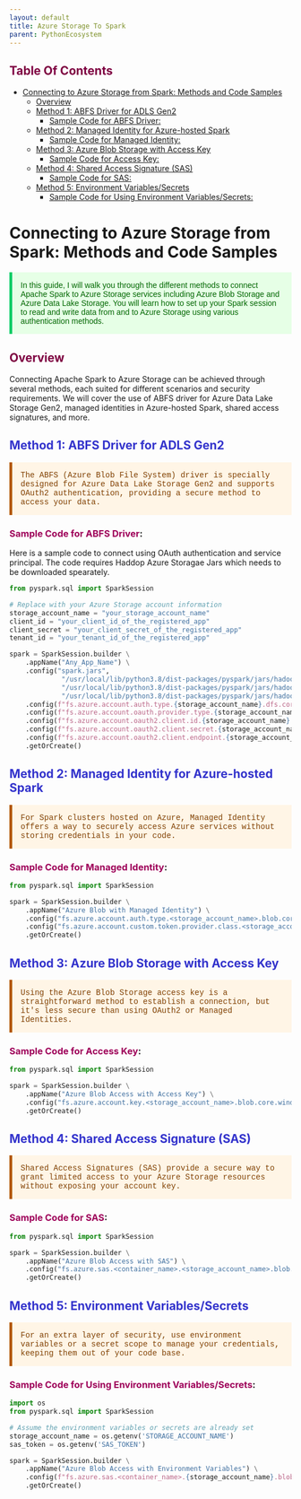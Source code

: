 ```yaml
---
layout: default
title: Azure Storage To Spark
parent: PythonEcosystem
---
```

## <span style="color: #7e0041;">Table Of Contents</span>

- [Connecting to Azure Storage from Spark: Methods and Code Samples](#connecting-to-azure-storage-from-spark-methods-and-code-samples)
  - [Overview](#overview)
  - [Method 1: ABFS Driver for ADLS Gen2](#method-1-abfs-driver-for-adls-gen2)
    - [Sample Code for ABFS Driver:](#sample-code-for-abfs-driver)
  - [Method 2: Managed Identity for Azure-hosted Spark](#method-2-managed-identity-for-azure-hosted-spark)
    - [Sample Code for Managed Identity:](#sample-code-for-managed-identity)
  - [Method 3: Azure Blob Storage with Access Key](#method-3-azure-blob-storage-with-access-key)
    - [Sample Code for Access Key:](#sample-code-for-access-key)
  - [Method 4: Shared Access Signature (SAS)](#method-4-shared-access-signature-sas)
    - [Sample Code for SAS:](#sample-code-for-sas)
  - [Method 5: Environment Variables/Secrets](#method-5-environment-variablessecrets)
    - [Sample Code for Using Environment Variables/Secrets:](#sample-code-for-using-environment-variablessecrets)

# Connecting to Azure Storage from Spark: Methods and Code Samples

<p style="color: #006600; font-family: 'Trebuchet MS', Helvetica, sans-serif; background-color: #e6ffe6; padding: 15px; border-left: 5px solid #00cc66;">
In this guide, I will walk you through the different methods to connect Apache Spark to Azure Storage services including Azure Blob Storage and Azure Data Lake Storage. You will learn how to set up your Spark session to read and write data from and to Azure Storage using various authentication methods.
</p>

## <span style="color: #7e0041;">Overview</span>

Connecting Apache Spark to Azure Storage can be achieved through several methods, each suited for different scenarios and security requirements. We will cover the use of ABFS driver for Azure Data Lake Storage Gen2, managed identities in Azure-hosted Spark, shared access signatures, and more.

## <span style="color: #3333cc;">Method 1: ABFS Driver for ADLS Gen2</span>

<p style="color: #804000; font-family: 'Courier New', Courier, monospace; background-color: #fff5e6; padding: 15px; border-left: 5px solid #b35900;">
The ABFS (Azure Blob File System) driver is specially designed for Azure Data Lake Storage Gen2 and supports OAuth2 authentication, providing a secure method to access your data.
</p>

### <span style="color: #9e0059;">Sample Code for ABFS Driver</span>:

Here is a sample code to connect using OAuth authentication and service principal. The code requires Haddop Azure Storagae Jars which needs to be downloaded spearately.

```python
from pyspark.sql import SparkSession

# Replace with your Azure Storage account information
storage_account_name = "your_storage_account_name"
client_id = "your_client_id_of_the_registered_app"
client_secret = "your_client_secret_of_the_registered_app"
tenant_id = "your_tenant_id_of_the_registered_app"

spark = SparkSession.builder \
    .appName("Any_App_Name") \
    .config("spark.jars", 
             "/usr/local/lib/python3.8/dist-packages/pyspark/jars/hadoop-azure-3.3.3.jar,"\
             "/usr/local/lib/python3.8/dist-packages/pyspark/jars/hadoop-azure-datalake-3.3.3.jar,"\
             "/usr/local/lib/python3.8/dist-packages/pyspark/jars/hadoop-common-3.3.3.jar") \
    .config(f"fs.azure.account.auth.type.{storage_account_name}.dfs.core.windows.net", "OAuth") \
    .config(f"fs.azure.account.oauth.provider.type.{storage_account_name}.dfs.core.windows.net", "org.apache.hadoop.fs.azurebfs.oauth2.ClientCredsTokenProvider") \
    .config(f"fs.azure.account.oauth2.client.id.{storage_account_name}.dfs.core.windows.net", client_id) \
    .config(f"fs.azure.account.oauth2.client.secret.{storage_account_name}.dfs.core.windows.net", client_secret) \
    .config(f"fs.azure.account.oauth2.client.endpoint.{storage_account_name}.dfs.core.windows.net", f"https://login.microsoftonline.com/{tenant_id}/oauth2/token") \
    .getOrCreate()
```

## <span style="color: #3333cc;">Method 2: Managed Identity for Azure-hosted Spark</span>

<p style="color: #804000; font-family: 'Courier New', Courier, monospace; background-color: #fff5e6; padding: 15px; border-left: 5px solid #b35900;">
For Spark clusters hosted on Azure, Managed Identity offers a way to securely access Azure services without storing credentials in your code.
</p>

### <span style="color: #9e0059;">Sample Code for Managed Identity</span>:

```python
from pyspark.sql import SparkSession

spark = SparkSession.builder \
    .appName("Azure Blob with Managed Identity") \
    .config("fs.azure.account.auth.type.<storage_account_name>.blob.core.windows.net", "CustomAccessToken") \
    .config("fs.azure.account.custom.token.provider.class.<storage_account_name>.blob.core.windows.net", "org.apache.hadoop.fs.azurebfs.oauth2.ManagedIdentityCredentialProvider") \
    .getOrCreate()
```

## <span style="color: #3333cc;">Method 3: Azure Blob Storage with Access Key</span>

<p style="color: #804000; font-family: 'Courier New', Courier, monospace; background-color: #fff5e6; padding: 15px; border-left: 5px solid #b35900;">
Using the Azure Blob Storage access key is a straightforward method to establish a connection, but it's less secure than using OAuth2 or Managed Identities.
</p>

### <span style="color: #9e0059;">Sample Code for Access Key</span>:

```python
from pyspark.sql import SparkSession

spark = SparkSession.builder \
    .appName("Azure Blob Access with Access Key") \
    .config("fs.azure.account.key.<storage_account_name>.blob.core.windows.net", "<access_key>") \
    .getOrCreate()
```

## <span style="color: #3333cc;">Method 4: Shared Access Signature (SAS)</span>

<p style="color: #804000; font-family: 'Courier New', Courier, monospace; background-color: #fff5e6; padding:
15px; border-left: 5px solid #b35900;">
Shared Access Signatures (SAS) provide a secure way to grant limited access to your Azure Storage resources without exposing your account key.
</p>

### <span style="color: #9e0059;">Sample Code for SAS</span>:

```python
from pyspark.sql import SparkSession

spark = SparkSession.builder \
    .appName("Azure Blob Access with SAS") \
    .config("fs.azure.sas.<container_name>.<storage_account_name>.blob.core.windows.net", "<sas_token>") \
    .getOrCreate()
```

## <span style="color: #3333cc;">Method 5: Environment Variables/Secrets</span>

<p style="color: #804000; font-family: 'Courier New', Courier, monospace; background-color: #fff5e6; padding: 15px; border-left: 5px solid #b35900;">
For an extra layer of security, use environment variables or a secret scope to manage your credentials, keeping them out of your code base.
</p>

### <span style="color: #9e0059;">Sample Code for Using Environment Variables/Secrets</span>:

```python
import os
from pyspark.sql import SparkSession

# Assume the environment variables or secrets are already set
storage_account_name = os.getenv('STORAGE_ACCOUNT_NAME')
sas_token = os.getenv('SAS_TOKEN')

spark = SparkSession.builder \
    .appName("Azure Blob Access with Environment Variables") \
    .config(f"fs.azure.sas.<container_name>.{storage_account_name}.blob.core.windows.net", sas_token) \
    .getOrCreate()
```

